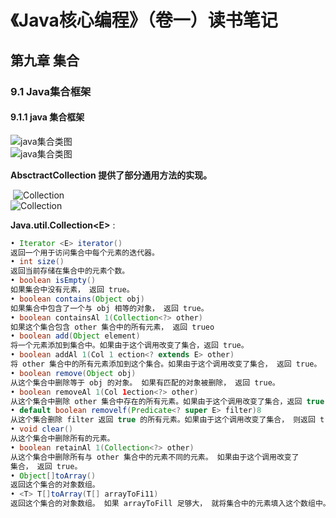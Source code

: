# 《Java核心编程》（卷一）读书笔记

## 第九章 集合

### 9.1 Java集合框架

#### 9.1.1 java 集合框架

![java集合类图](D:\学习笔记\picture\java集合类图.png)</br>![java集合类图](https://github.com/heibaiying/LearningNotes/blob/master/picture/java集合类图.png)</br>



**AbsctractCollection 提供了部分通用方法的实现。**



​                                                                         ![Collection](D:\学习笔记\picture\Collection.png)</br>![Collection](https://github.com/heibaiying/LearningNotes/blob/master/picture/Collection.png)</br>



**Java.util.Collection\<E>**  :

```java
• Iterator <E> iterator()
返回一个用于访问集合中每个元素的迭代器。
• int size()
返回当前存储在集合中的元素个数。
• boolean isEmpty()
如果集合中没有元素， 返回 true。
• boolean contains(Object obj)
如果集合中包含了一个与 obj 相等的对象， 返回 true。
• boolean containsAl 1(Collection<?> other)
如果这个集合包含 other 集合中的所有元素， 返回 trueo
• boolean add(Object element)
将一个元素添加到集合中。如果由于这个调用改变了集合，返回 true。
• boolean addAl 1(Col 1 ection<? extends E> other)
将 other 集合中的所有元素添加到这个集合。如果由于这个调用改变了集合， 返回 true。
• boolean remove(Object obj)
从这个集合中删除等于 obj 的对象。 如果有匹配的对象被删除， 返回 true。
• boolean removeAl 1(Col 1ection<?> other)
从这个集合中删除 other 集合中存在的所有元素。如果由于这个调用改变了集合，返回 true 。
• default boolean removelf(Predicate<? super E> filter)8
从这个集合删除 filter 返回 true 的所有元素。如果由于这个调用改变了集合， 则返回 true。
• void clear()
从这个集合中删除所有的元素。
• boolean retainAl 1(Collection<?> other)
从这个集合中删除所有与 other 集合中的元素不同的元素。 如果由于这个调用改变了
集合， 返回 true。
• Object[]toArray()
返回这个集合的对象数组。
• <T> T[]toArray(T[] arrayToFi11)
返回这个集合的对象数组。 如果 arrayToFill 足够大， 就将集合中的元素填入这个数组中。剩余空间填补 null ; 否则， 分配一个新数组， 其成员类型与 arrayToFill 的成员类型相同， 其长度等于集合的大小， 并填充集合元素。
```



